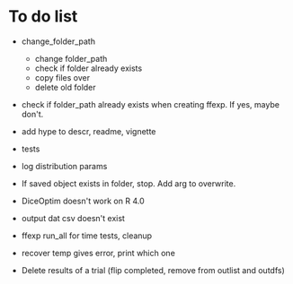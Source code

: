 # To do list

* change_folder_path
  - change folder_path
  - check if folder already exists
  - copy files over
  - delete old folder

* check if folder_path already exists when creating ffexp.
If yes, maybe don't.

* add hype to descr, readme, vignette

* tests

* log distribution params

* If saved object exists in folder, stop. Add arg to overwrite.

* DiceOptim doesn't work on R 4.0

* output dat csv doesn't exist

* ffexp run_all for time tests, cleanup

* recover temp gives error, print which one

* Delete results of a trial (flip completed, remove from outlist and outdfs)
